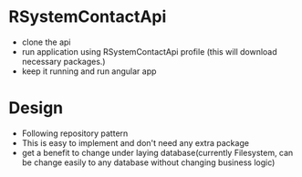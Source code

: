 # RSystemContactApi
- clone the api
- run application using RSystemContactApi profile (this will download necessary packages.)
- keep it running and run angular app

# Design
- Following repository pattern
- This is easy to implement and don't need any extra package
- get a benefit to change under laying database(currently Filesystem, can be change easily to any database without changing business logic)
